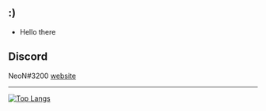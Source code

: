 

## :)

- Hello there

## Discord
NeoN#3200 [website]



---



[![Top Langs](https://github-readme-stats.vercel.app/api/top-langs/?username=NeoNC72)](https://github.com/anuraghazra/github-readme-stats)


</details>

[website]: https://discord.gg/bH6kA5YAVT
